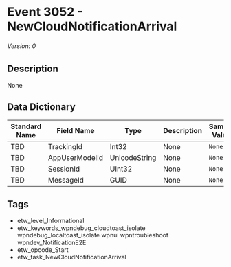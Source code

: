# Event 3052 - NewCloudNotificationArrival
###### Version: 0

## Description
None

## Data Dictionary
|Standard Name|Field Name|Type|Description|Sample Value|
|---|---|---|---|---|
|TBD|TrackingId|Int32|None|`None`|
|TBD|AppUserModelId|UnicodeString|None|`None`|
|TBD|SessionId|UInt32|None|`None`|
|TBD|MessageId|GUID|None|`None`|

## Tags
* etw_level_Informational
* etw_keywords_wpndebug_cloudtoast_isolate wpndebug_localtoast_isolate wpnui wpntroubleshoot wpndev_NotificationE2E
* etw_opcode_Start
* etw_task_NewCloudNotificationArrival